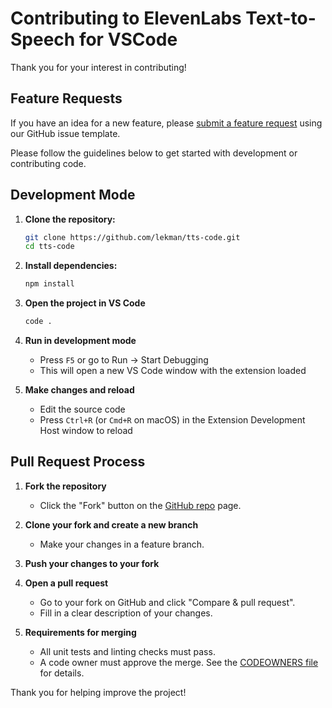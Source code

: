 # Contributing to ElevenLabs Text-to-Speech for VSCode

Thank you for your interest in contributing! 

## Feature Requests

If you have an idea for a new feature, please [submit a feature request](https://github.com/lekman/tts-code/issues/new?template=feature_request.md) using our GitHub issue template.

Please follow the guidelines below to get started with development or contributing code.

## Development Mode

1. **Clone the repository:**

   ```bash
   git clone https://github.com/lekman/tts-code.git
   cd tts-code
   ```

2. **Install dependencies:**

   ```bash
   npm install
   ```

3. **Open the project in VS Code**
   ```bash
   code .
   ```

2. **Run in development mode**
   - Press `F5` or go to Run → Start Debugging
   - This will open a new VS Code window with the extension loaded

3. **Make changes and reload**
   - Edit the source code
   - Press `Ctrl+R` (or `Cmd+R` on macOS) in the Extension Development Host window to reload

## Pull Request Process

1. **Fork the repository**
   - Click the "Fork" button on the [GitHub repo](https://github.com/lekman/tts-code) page.

2. **Clone your fork and create a new branch**
   - Make your changes in a feature branch.

3. **Push your changes to your fork**

4. **Open a pull request**
   - Go to your fork on GitHub and click "Compare & pull request".
   - Fill in a clear description of your changes.

5. **Requirements for merging**
   - All unit tests and linting checks must pass.
   - A code owner must approve the merge. See the [CODEOWNERS file](../.github/CODEOWNERS) for details.

Thank you for helping improve the project! 